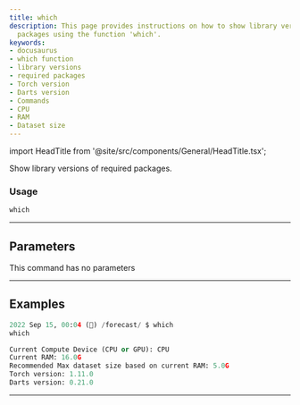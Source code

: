 ```yaml
---
title: which
description: This page provides instructions on how to show library versions of required
  packages using the function 'which'.
keywords:
- docusaurus
- which function
- library versions
- required packages
- Torch version
- Darts version
- Commands
- CPU
- RAM
- Dataset size
---
```


import HeadTitle from '@site/src/components/General/HeadTitle.tsx';

<HeadTitle title="forecast /which - Reference | OpenBB Terminal Docs" />

Show library versions of required packages.

### Usage

```python wordwrap
which
```

---

## Parameters

This command has no parameters



---

## Examples

```python
2022 Sep 15, 00:04 (🦋) /forecast/ $ which
which

Current Compute Device (CPU or GPU): CPU
Current RAM: 16.0G
Recommended Max dataset size based on current RAM: 5.0G
Torch version: 1.11.0
Darts version: 0.21.0
```
---
